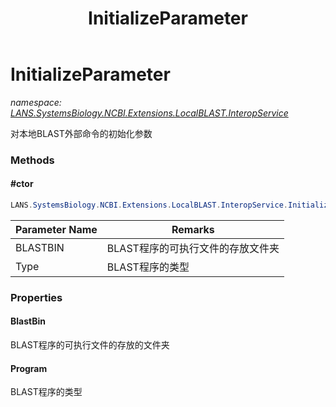 ﻿---
title: InitializeParameter
---

# InitializeParameter
_namespace: [LANS.SystemsBiology.NCBI.Extensions.LocalBLAST.InteropService](N-LANS.SystemsBiology.NCBI.Extensions.LocalBLAST.InteropService.html)_

对本地BLAST外部命令的初始化参数



### Methods

#### #ctor
```csharp
LANS.SystemsBiology.NCBI.Extensions.LocalBLAST.InteropService.InitializeParameter.#ctor(System.String,LANS.SystemsBiology.NCBI.Extensions.LocalBLAST.InteropService.InitializeMethods.Program)
```


|Parameter Name|Remarks|
|--------------|-------|
|BLASTBIN|BLAST程序的可执行文件的存放文件夹|
|Type|BLAST程序的类型|



### Properties

#### BlastBin
BLAST程序的可执行文件的存放的文件夹
#### Program
BLAST程序的类型
